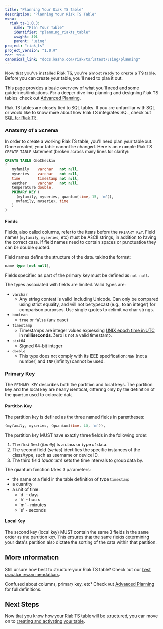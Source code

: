 ```yaml
---
title: "Planning Your Riak TS Table"
description: "Planning Your Riak TS Table"
menu:
  riak_ts-1.0.0:
    name: "Plan Your Table"
    identifier: "planning_riakts_table"
    weight: 301
    parent: "using"
project: "riak_ts"
project_version: "1.0.0"
toc: true
canonical_link: "docs.basho.com/riak/ts/latest/using/planning"
---
```



[activating]: https://www.docs.basho.com/riakts/1.0.0/using/activating
[advancedplanning]: http://docs.basho.com/riakts/1.0.0/learn-about/advancedplanning/
[bestpractices]: http://docs.basho.com/riakts/1.0.0/learn-about/bestpractices/
[epoch]: https://en.wikipedia.org/wiki/Unix_time
[installing]: http://docs.basho.com/riakts/1.0.0/installing/installing/
[sql]: http://docs.basho.com/riakts/1.0.0/learn-about/sqlriakts/

Now that you've [installed][installing] Riak TS, you're almost ready to create a TS table. Before you can create your table, you'll need to plan it out. 

This page provides a basic overview of what you'll need and some guidelines/limitations. For a deeper dive into planning and designing Riak TS tables, check out [Advanced Planning][advancedplanning]. 

Riak TS tables are closely tied to SQL tables. If you are unfamiliar with SQL or would like to know more about how Riak TS integrates SQL, check out [SQL for Riak TS][sql].

### Anatomy of a Schema

In order to create a working Riak TS table, you'll need plan your table out. Once created, your table cannot be changed. Here is an example Riak TS `CREATE TABLE` statement (broken across many lines for clarity):

```sql
CREATE TABLE GeoCheckin
(
   myfamily    varchar   not null,
   myseries    varchar   not null,
   time        timestamp not null,
   weather     varchar   not null,
   temperature double,
   PRIMARY KEY (
     (myfamily, myseries, quantum(time, 15, 'm')),
     myfamily, myseries, time
   )
)
```

#### Fields
Fields, also called columns, refer to the items before the `PRIMARY KEY`. Field names (`myfamily`, `myseries`, etc) must be ASCII strings, in addition to having the correct case. If field names need to contain spaces or punctuation they can be double quoted.

Field names define the structure of the data, taking the format:

```sql
name type [not null],
```

Fields specified as part of the primary key must be defined as `not null`.

The types associated with fields are limited. Valid types are:

* `varchar`
  * Any string content is valid, including Unicode. Can only be compared using strict equality, and will not be typecast (e.g., to an integer) for comparison purposes. Use single quotes to delimit varchar strings.
* `boolean`
  * `true` or `false` (any case)
* `timestamp`
  * Timestamps are integer values expressing [UNIX epoch time in UTC][epoch] in **milliseconds**. Zero is not a valid timestamp.
* `sint64`
  * Signed 64-bit integer
* `double`
  * This type does not comply with its IEEE specification: `NaN` (not a number) and `INF` (infinity) cannot be used.


### Primary Key
The `PRIMARY KEY` describes both the partition and local keys. The partition key and the local key are nearly identical, differing only by the definition of the `quantum` used to colocate data.


#### Partition Key
The partition key is defined as the three named fields in parentheses:

```sql
(myfamily, myseries, (quantum(time, 15, 'm')),
```

The partition key MUST have exactly three fields in the following order: 

1. The first field (*family*) is a class or type of data. 
2. The second field (*series*) identifies the specific instances of the class/type, such as username or device ID. 
3. The third field (*quantum*) sets the time intervals to group data by.

The quantum function takes 3 parameters:

* the name of a field in the table definition of type `timestamp`
* a quantity
* a unit of time:
  * 'd'  - days
  * 'h' - hours
  * 'm' - minutes
  * 's' - seconds

#### Local Key
The second key (local key) MUST contain the same 3 fields in the same order as the partition key. This ensures that the same fields determining your data's partition also dictate the sorting of the data within that partition.

## More information

Still unsure how best to structure your Riak TS table? Check out our [best practice recommendations][bestpractices].

Confused about columns, primary key, etc? Check out [Advanced Planning][advancedplanning] for full definitions.


## Next Steps

Now that you know how your Riak TS table will be structured, you can move on to [creating and activating your table][activating].

